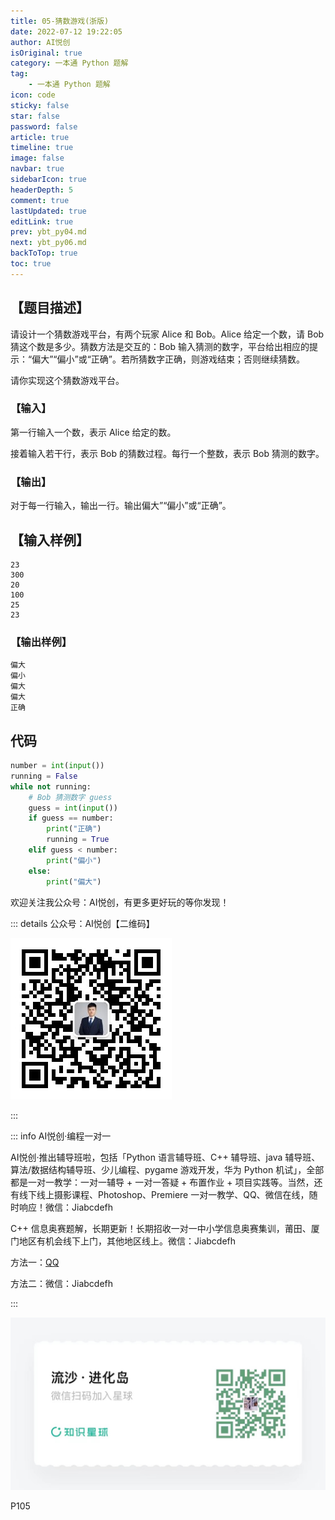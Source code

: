 ```yaml
---
title: 05-猜数游戏(浙版)
date: 2022-07-12 19:22:05
author: AI悦创
isOriginal: true
category: 一本通 Python 题解
tag:
    - 一本通 Python 题解
icon: code
sticky: false
star: false
password: false
article: true
timeline: true
image: false
navbar: true
sidebarIcon: true
headerDepth: 5
comment: true
lastUpdated: true
editLink: true
prev: ybt_py04.md
next: ybt_py06.md
backToTop: true
toc: true
---
```


## 【题目描述】

请设计一个猜数游戏平台，有两个玩家 Alice 和 Bob。Alice 给定一个数，请 Bob 猜这个数是多少。猜数方法是交互的：Bob 输入猜测的数字，平台给出相应的提示：“偏大”“偏小”或“正确”。若所猜数字正确，则游戏结束；否则继续猜数。

请你实现这个猜数游戏平台。

### 【输入】

第一行输入一个数，表示 Alice 给定的数。

接着输入若干行，表示 Bob 的猜数过程。每行一个整数，表示 Bob 猜测的数字。

### 【输出】

对于每一行输入，输出一行。输出偏大”“偏小”或“正确”。

## 【输入样例】

```
23
300
20
100
25
23
```

### 【输出样例】

```
偏大
偏小
偏大
偏大
正确
```

## 代码

```python
number = int(input())
running = False
while not running:
    # Bob 猜测数字 guess
    guess = int(input())
    if guess == number:
        print("正确")
        running = True
    elif guess < number:
        print("偏小")
    else:
        print("偏大")
```



欢迎关注我公众号：AI悦创，有更多更好玩的等你发现！

::: details 公众号：AI悦创【二维码】

![](/gzh.jpg)

:::

::: info AI悦创·编程一对一

AI悦创·推出辅导班啦，包括「Python 语言辅导班、C++ 辅导班、java 辅导班、算法/数据结构辅导班、少儿编程、pygame 游戏开发，华为 Python 机试」，全部都是一对一教学：一对一辅导 + 一对一答疑 + 布置作业 + 项目实践等。当然，还有线下线上摄影课程、Photoshop、Premiere 一对一教学、QQ、微信在线，随时响应！微信：Jiabcdefh

C++ 信息奥赛题解，长期更新！长期招收一对一中小学信息奥赛集训，莆田、厦门地区有机会线下上门，其他地区线上。微信：Jiabcdefh

方法一：[QQ](http://wpa.qq.com/msgrd?v=3&uin=1432803776&site=qq&menu=yes)

方法二：微信：Jiabcdefh

:::

![](/zsxq.jpg)

P105



